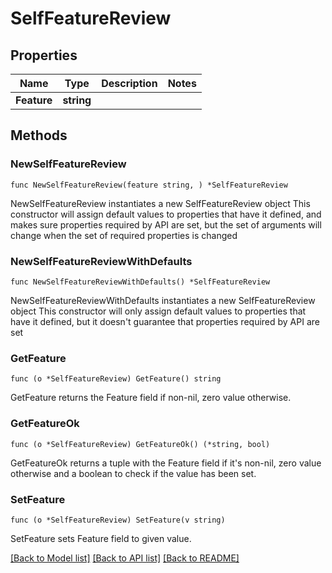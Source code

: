 # SelfFeatureReview

## Properties

Name | Type | Description | Notes
------------ | ------------- | ------------- | -------------
**Feature** | **string** |  | 

## Methods

### NewSelfFeatureReview

`func NewSelfFeatureReview(feature string, ) *SelfFeatureReview`

NewSelfFeatureReview instantiates a new SelfFeatureReview object
This constructor will assign default values to properties that have it defined,
and makes sure properties required by API are set, but the set of arguments
will change when the set of required properties is changed

### NewSelfFeatureReviewWithDefaults

`func NewSelfFeatureReviewWithDefaults() *SelfFeatureReview`

NewSelfFeatureReviewWithDefaults instantiates a new SelfFeatureReview object
This constructor will only assign default values to properties that have it defined,
but it doesn't guarantee that properties required by API are set

### GetFeature

`func (o *SelfFeatureReview) GetFeature() string`

GetFeature returns the Feature field if non-nil, zero value otherwise.

### GetFeatureOk

`func (o *SelfFeatureReview) GetFeatureOk() (*string, bool)`

GetFeatureOk returns a tuple with the Feature field if it's non-nil, zero value otherwise
and a boolean to check if the value has been set.

### SetFeature

`func (o *SelfFeatureReview) SetFeature(v string)`

SetFeature sets Feature field to given value.



[[Back to Model list]](../README.md#documentation-for-models) [[Back to API list]](../README.md#documentation-for-api-endpoints) [[Back to README]](../README.md)


